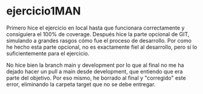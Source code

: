 # ejercicio1MAN

Primero hice el ejercicio en local hasta que funcionara correctamente y consiguiera el 100% de coverage.
Después hice la parte opcional de GIT, simulando a grandes rasgos cómo fue el proceso de desarrollo.
Por como he hecho esta parte opcional, no es exactamente fiel al desarrollo, pero sí lo suficientemente para el ejercicio.

No hice bien la branch main y development por lo que al final no me ha dejado hacer un pull a main desde development, que entiendo que era parte del objetivo.
Por eso mismo, he borrado al final y "corregido" este error, eliminando la carpeta target que no se debe entregar.
